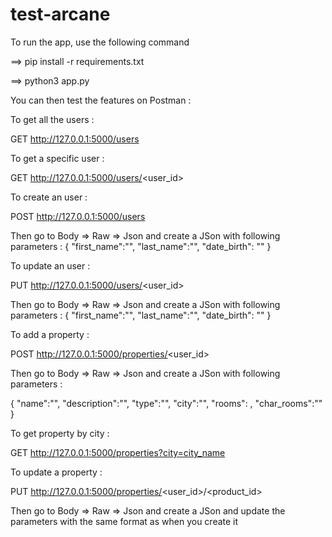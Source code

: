 # test-arcane

To run the app, use the following command

==> pip install -r requirements.txt

==> python3 app.py

You can then test the features on Postman :

To get all the users : 

GET http://127.0.0.1:5000/users

To get a specific user : 

GET http://127.0.0.1:5000/users/<user_id>

To create an user : 

POST http://127.0.0.1:5000/users

Then go to Body => Raw => Json and create a JSon with following parameters :
{
    "first_name":"",
    "last_name":"",
    "date_birth": ""
}

To update an user : 

PUT http://127.0.0.1:5000/users/<user_id>

Then go to Body => Raw => Json and create a JSon with following parameters :
{
    "first_name":"",
    "last_name":"",
    "date_birth": ""
}

To add a property : 

POST http://127.0.0.1:5000/properties/<user_id>

Then go to Body => Raw => Json and create a JSon with following parameters :

{
    "name":"",
    "description":"",
    "type":"",
    "city":"",
    "rooms": ,
    "char_rooms":""
}

To get property by city :

GET http://127.0.0.1:5000/properties?city=city_name

To update a property : 

PUT  http://127.0.0.1:5000/properties/<user_id>/<product_id>

Then go to Body => Raw => Json and create a JSon and update the parameters with the same format as when you create it 
